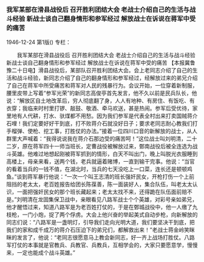 ### 我军某部在滑县战役后  召开胜利团结大会  老战士介绍自己的生活与战斗经验  新战士谈自己翻身情形和参军经过  解放战士在诉说在蒋军中受的痛苦

1946-12-24
第1版()
专栏：

　　我军某部在滑县战役后
    召开胜利团结大会
    老战士介绍自己的生活与战斗经验
    新战士谈自己翻身情形和参军经过
    解放战士在诉说在蒋军中受的痛苦
    【本报冀鲁豫二十日电】滑县战役后，某部队召开胜利团结大会。会上老同志介绍了自己的生活和战斗经验，新同志介绍了自己的翻身情形和参军经过，经解放过来的弟兄介绍了自己在蒋军中所受痛苦和蒋军对人民的残暴行为。会议开始，一位穿着新制服，腰里皮带上写着“参军光荣”的新同志高俊亭首先发言，他不久以前是民兵队长，他说：“解放区自土地改革后，穷人彻底翻了身，人人有地种、有房住、有饭吃、有衣穿；我临来时村里打锣、敲鼓、敬酒、牵马欢送，甚是热闹。参军后受优待，家里地有人代耕，打水、驮煤都不用愁。因为我们参军是代表全村出来打卖国贼蒋介石哩！我们定要好好干到底，打不败蒋介石就没好日子；要求老同志耐心教我们打手榴弹、使枪、挖工事，打胜仗的办法。”接着一位四川口音的新解放的战士，从人群里大声喊着：“我得说说我在蒋介石那边受的痛苦呵！”这位战士叫刘明清，二十二岁，原在蒋军四十一师当班长，定曹战役被解放过来，鄄南战役后被全连选为战斗英雄。他难过地想起刚被蒋军抓到的情形，白天不叫出门，晚上叫脱光衣服睡到高楼上，母亲来看，送两个钱，老兵就逼着赌博，一直到输干完事。他说：“当官的看着当兵的一钱不值，在湖北时，当兵的七天没吃上一口菜，连长还是顿顿鸡鱼。”谈到蒋军暴行他说：“一次一个叫王志清的班长强奸民女，开枪打伤一个上前阻挡的老太太，老百姓报告给团长陈葆善，陈一面装好人，集合队伍，叫老太太认识，一面把强奸民女的那个班长藏起来；老太太找不来，还得跪在队伍面前赔不是。”刘明清在龙固集保卫战中，亲眼看见八路军战士个个英雄，对彩号亲如弟兄，他才醒悟过来，知道八路军是为老百姓打仗的，于是在鄄城战役中，他一人缴了九枝枪，一门小炮，捉了两个俘虏。大会上他兴奋的举起美式自动步枪，向新解放的同志们说：“八路军是一盏明灯，引导我们走向光明大道，我们要坚决干到底，把我们的家和成千成万的蒋介石压迫下的弟兄们，都解救出来！”老战士蒋金岭笑眯眯的发言了，他说：“老同志很愿意马上教会新同志，好一齐上战场打胜仗。八路军打仗的本事就是官教兵、兵教官、兵教兵，互相学会的，大家只要愿意学，慢慢来，一定也能成个战斗英雄。”
